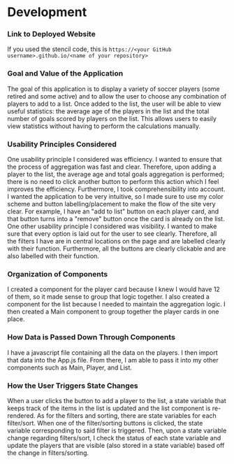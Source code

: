 # Development

### Link to Deployed Website
If you used the stencil code, this is `https://<your GitHub username>.github.io/<name of your repository>`

### Goal and Value of the Application
The goal of this application is to display a variety of soccer players (some retired and some active) and to allow the user to choose any combination of players to add to a list. Once added to the list, the user will be able to view useful statistics: the average age of the players in the list and the total number of goals scored by players on the list. This allows users to easily view statistics without having to perform the calculations manually.

### Usability Principles Considered
One usability principle I considered was efficiency. I wanted to ensure that the process of aggregation was fast and clear. Therefore, upon adding a player to the list, the average age and total goals aggregation is performed; there is no need to click another button to perform this action which I feel improves the efficiency. Furthermore, I took comprehensibility into account. I wanted the application to be very intuitive, so I made sure to use my color scheme and button labelling/placement to make the flow of the site very clear. For example, I have an "add to list" button on each player card, and that button turns into a "remove" button once the card is already on the list. One other usability principle I considered was visibility. I wanted to make sure that every option is laid out for the user to see clearly. Therefore, all the filters I have are in central locations on the page and are labelled clearly with their function. Furthermore, all the buttons are clearly clickable and are also labelled with their function.

### Organization of Components
I created a component for the player card because I knew I would have 12 of them, so it made sense to group that logic together. I also created a component for the list because I needed to maintain the aggregation logic. I then created a Main component to group together the player cards in one place. 

### How Data is Passed Down Through Components
I have a javascript file containing all the data on the players. I then import that data into the App.js file. From there, I am able to pass it into my other components such as Main, Player, and List.

### How the User Triggers State Changes
When a user clicks the button to add a player to the list, a state variable that keeps track of the items in the list is updated and the list component is re-rendered. As for the filters and sorting, there are state variables for each filter/sort. When one of the filter/sorting buttons is clicked, the state variable corresponding to said filter is triggered. Then, upon a state variable change regarding filters/sort, I check the status of each state variable and update the players that are visible (also stored in a state variable) based off the change in filters/sorting. 
